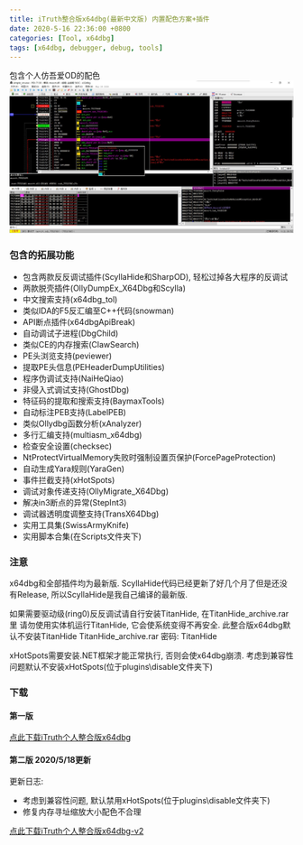 ```yaml
---
title: iTruth整合版x64dbg(最新中文版) 内置配色方案+插件
date: 2020-5-16 22:36:00 +0800
categories: [Tool, x64dbg]
tags: [x64dbg, debugger, debug, tools]
---
```


包含个人仿吾爱OD的配色  
![iTruth x64dbg](\assets\img\2020-5-16-iTruth-personal-integrated-x64dbg\itruth-x64dbg.jpg)

### 包含的拓展功能
* 包含两款反反调试插件(ScyllaHide和SharpOD), 轻松过掉各大程序的反调试
* 两款脱壳插件(OllyDumpEx_X64Dbg和Scylla)
* 中文搜索支持(x64dbg_tol)
* 类似IDA的F5反汇编至C++代码(snowman)
* API断点插件(x64dbgApiBreak)
* 自动调试子进程(DbgChild)
* 类似CE的内存搜索(ClawSearch)
* PE头浏览支持(peviewer)
* 提取PE头信息(PEHeaderDumpUtilities)
* 程序伪调试支持(NaiHeQiao)
* 非侵入式调试支持(GhostDbg)
* 特征码的提取和搜索支持(BaymaxTools)
* 自动标注PEB支持(LabelPEB)
* 类似Ollydbg函数分析(xAnalyzer)
* 多行汇编支持(multiasm_x64dbg)
* 检查安全设置(checksec)
* NtProtectVirtualMemory失败时强制设置页保护(ForcePageProtection)
* 自动生成Yara规则(YaraGen)
* 事件拦截支持(xHotSpots)
* 调试对象传递支持(OllyMigrate_X64Dbg)
* 解决in3断点的异常(StepInt3)
* 调试器透明度调整支持(TransX64Dbg)
* 实用工具集(SwissArmyKnife)
* 实用脚本合集(在Scripts文件夹下)

### 注意
x64dbg和全部插件均为最新版.
ScyllaHide代码已经更新了好几个月了但是还没有Release, 所以ScyllaHide是我自己编译的最新版.

如果需要驱动级(ring0)反反调试请自行安装TitanHide, 在TitanHide_archive.rar里
请勿使用实体机运行TitanHide, 它会使系统变得不再安全. 此整合版x64dbg默认不安装TitanHide
TitanHide_archive.rar 密码: TitanHide

xHotSpots需要安装.NET框架才能正常执行, 否则会使x64dbg崩溃. 考虑到兼容性问题默认不安装xHotSpots(位于plugins\disable文件夹下)
### 下载
#### 第一版
[点此下载iTruth个人整合版x64dbg](https://www.lanzous.com/icphw1c)

#### 第二版 2020/5/18更新
更新日志:
* 考虑到兼容性问题, 默认禁用xHotSpots(位于plugins\disable文件夹下)
* 修复内存寻址缩放大小配色不合理

[点此下载iTruth个人整合版x64dbg-v2](https://www.lanzous.com/icr097a)

